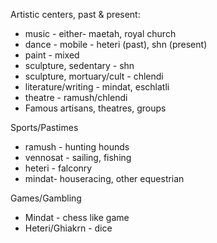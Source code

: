 Artistic centers, past & present:
* music - either- maetah, royal church
* dance - mobile - heteri (past), shn (present)
* paint - mixed
* sculpture, sedentary - shn
* sculpture, mortuary/cult - chlendi
* literature/writing - mindat, eschlatli
* theatre - ramush/chlendi
* Famous artisans, theatres, groups

Sports/Pastimes
- ramush - hunting hounds
- vennosat - sailing, fishing
- heteri - falconry
- mindat- houseracing, other equestrian

Games/Gambling
- Mindat - chess like game
- Heteri/Ghiakrn - dice